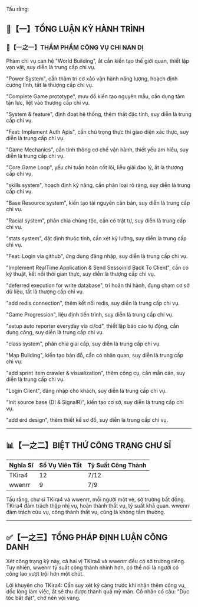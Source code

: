Tấu rằng:

## 🧾【一】TỔNG LUẬN KỲ HÀNH TRÌNH

### 🧠【一之一】THẨM PHẨM CÔNG VỤ CHI NAN DỊ

Phàm chi vụ can hệ "World Building", ắt cần kiến tạo thế giới quan, thiết lập vạn vật, suy diễn là trung cấp chi vụ.

"Power System", cần thâm tri cơ xảo vận hành năng lượng, hoạch định cương lĩnh, tất là thượng cấp chi vụ.

"Complete Game prototype", mưu đồ kiến tạo nguyên mẫu, cần dụng tâm tận lực, liệt vào thượng cấp chi vụ.

"System & feature", định đoạt hệ thống, thêm thắt đặc tính, suy diễn là trung cấp chi vụ.

"Feat: Implement Auth Apis", cần chú trọng thực thi giao diện xác thực, suy diễn là trung cấp chi vụ.

"Game Mechanics", cần tinh thông cơ chế vận hành, thiết yếu am hiểu, suy diễn là trung cấp chi vụ.

"Core Game Loop", yếu chỉ tuần hoàn cốt lõi, liễu giải đạo lý, ắt là thượng cấp chi vụ.

"skills system", hoạch định kỹ năng, cần phân loại rõ ràng, suy diễn là trung cấp chi vụ.

"Base Resource system", kiến tạo tài nguyên căn bản, suy diễn là trung cấp chi vụ.

"Racial system", phân chia chủng tộc, cần có trật tự, suy diễn là trung cấp chi vụ.

"stats system", đặt định thuộc tính, cần xét kỹ lưỡng, suy diễn là trung cấp chi vụ.

"Feat: Login via github", ứng dụng đăng nhập, suy diễn là trung cấp chi vụ.

"Implement RealTime Application & Send SessoinId Back To Client", cần có kỳ thuật, kết nối thời gian thực, suy diễn là thượng cấp chi vụ.

"deferred execution for write database", trì hoãn thi hành, đụng chạm cơ sở dữ liệu, tất là thượng cấp chi vụ.

"add redis connection", thêm kết nối redis, suy diễn là trung cấp chi vụ.

"Game Progression", liệu định tiến trình, suy diễn là trung cấp chi vụ.

"setup auto reporter everyday via ci/cd", thiết lập báo cáo tự động, cần dụng công, suy diễn là trung cấp chi vụ.

"class system", phân chia giai cấp, suy diễn là trung cấp chi vụ.

"Map Building", kiến tạo bản đồ, cần có nhãn quan, suy diễn là trung cấp chi vụ.

"add sprint item crawler & visualization", thêm công cụ, cần mẫn cán, suy diễn là trung cấp chi vụ.

"Login Client", đăng nhập cho khách, suy diễn là trung cấp chi vụ.

"Init source base (DI & SignalR)", kiến tạo cơ sở, suy diễn là trung cấp chi vụ.

"add erd design", thêm thiết kế sơ đồ, suy diễn là trung cấp chi vụ.

---

## 📊【一之二】BIỆT THỨ CÔNG TRẠNG CHƯ SĨ

| Nghĩa Sĩ  | Số Vụ Viên Tất | Tỷ Suất Công Thành |
|---|---|---|
| TKira4 | 12 | 7/12 |
| wwenrr | 9 | 7/9 |

Tấu rằng, chư sĩ TKira4 và wwenrr, mỗi người một vẻ, sở trường bất đồng. TKira4 đảm trách thập nhị vụ, hoàn thành thất vụ, tỷ suất khả quan. wwenrr đảm trách cửu vụ, công thành thất vụ, cũng là không tầm thường.

---

## ✅【一之三】TỔNG PHÁP ĐỊNH LUẬN CÔNG DANH

Xét công trạng kỳ này, cả hai vị TKira4 và wwenrr đều có sở trường riêng. Tuy nhiên, wwenrr tỷ suất công thành nhỉnh hơn, có thể nói là người có công lao vượt trội hơn một chút.

Lời khuyên cho TKira4: Cần suy xét kỹ càng trước khi nhận thêm công vụ, dốc lòng làm việc, ắt sẽ thu được thành quả mỹ mãn. Cổ nhân có câu: "Dục tốc bất đạt", chớ nên vội vàng.
